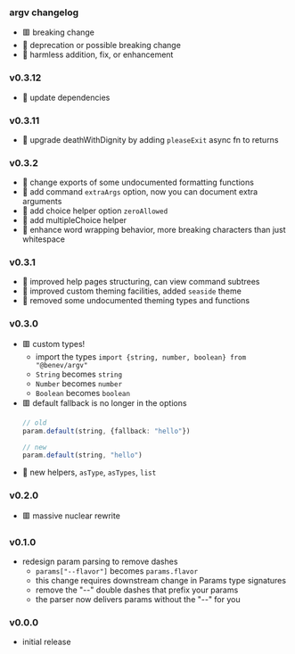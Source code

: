 
### argv changelog
- 🟥 breaking change
- 🔶 deprecation or possible breaking change
- 🍏 harmless addition, fix, or enhancement

### v0.3.12
- 🍏 update dependencies

### v0.3.11
- 🍏 upgrade deathWithDignity by adding `pleaseExit` async fn to returns

### v0.3.2
- 🔶 change exports of some undocumented formatting functions
- 🍏 add command `extraArgs` option, now you can document extra arguments
- 🍏 add choice helper option `zeroAllowed`
- 🍏 add multipleChoice helper
- 🍏 enhance word wrapping behavior, more breaking characters than just whitespace

### v0.3.1
- 🍏 improved help pages structuring, can view command subtrees
- 🍏 improved custom theming facilities, added `seaside` theme
- 🔶 removed some undocumented theming types and functions

### v0.3.0
- 🟥 custom types!
    - import the types `import {string, number, boolean} from "@benev/argv"`
    - `String` becomes `string`
    - `Number` becomes `number`
    - `Boolean` becomes `boolean`
- 🟥 default fallback is no longer in the options
    ```ts
    // old
    param.default(string, {fallback: "hello"})

    // new
    param.default(string, "hello")
    ```
- 🍏 new helpers, `asType`, `asTypes`, `list`

### v0.2.0
- 🟥 massive nuclear rewrite

### v0.1.0
- redesign param parsing to remove dashes
    - `params["--flavor"]` becomes `params.flavor`
    - this change requires downstream change in Params type signatures
    - remove the "--" double dashes that prefix your params
    - the parser now delivers params without the "--" for you

### v0.0.0
- initial release

